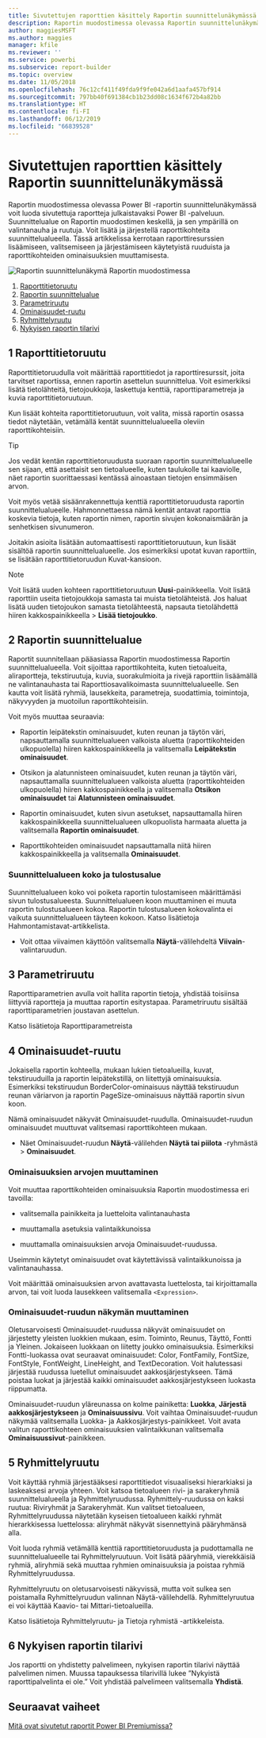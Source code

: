 ```yaml
---
title: Sivutettujen raporttien käsittely Raportin suunnittelunäkymässä
description: Raportin muodostimessa olevassa Raportin suunnittelunäkymässä voit luoda sivutettuja raportteja julkaistavaksi Power BI -palvelussa.
author: maggiesMSFT
ms.author: maggies
manager: kfile
ms.reviewer: ''
ms.service: powerbi
ms.subservice: report-builder
ms.topic: overview
ms.date: 11/05/2018
ms.openlocfilehash: 76c12cf411f49fda9f9fe042a6d1aafa457bf914
ms.sourcegitcommit: 797bb40f691384cb1b23dd08c1634f672b4a82bb
ms.translationtype: HT
ms.contentlocale: fi-FI
ms.lasthandoff: 06/12/2019
ms.locfileid: "66839528"
---
```

# <a name="getting-around-in-report-design-view-for-paginated-reports"></a>Sivutettujen raporttien käsittely Raportin suunnittelunäkymässä

Raportin muodostimessa olevassa Power BI -raportin suunnittelunäkymässä voit luoda sivutettuja raportteja julkaistavaksi Power BI -palveluun. Suunnittelualue on Raportin muodostimen keskellä, ja sen ympärillä on valintanauha ja ruutuja. Voit lisätä ja järjestellä raporttikohteita suunnittelualueella. Tässä artikkelissa kerrotaan raporttiresurssien lisäämiseen, valitsemiseen ja järjestämiseen käytetyistä ruuduista ja raporttikohteiden ominaisuuksien muuttamisesta.  

![Raportin suunnittelunäkymä Raportin muodostimessa](media/paginated-reports-report-design-view/power-bi-paginated-report-design-view.png)

1. [Raporttitietoruutu](#1-report-data-pane) 
2. [Raportin suunnittelualue](#2-report-design-surface)  
3. [Parametriruutu](#3-parameters-pane) 
4. [Ominaisuudet-ruutu](#4-properties-pane) 
5. [Ryhmittelyruutu](#5-grouping-pane) 
6. [Nykyisen raportin tilarivi](#6-current-report-status-bar)  
  
## <a name="1-report-data-pane"></a>1 Raporttitietoruutu  
 Raporttitietoruudulla voit määrittää raporttitiedot ja raporttiresurssit, joita tarvitset raportissa, ennen raportin asettelun suunnittelua. Voit esimerkiksi lisätä tietolähteitä, tietojoukkoja, laskettuja kenttiä, raporttiparametreja ja kuvia raporttitietoruutuun.  
  
 Kun lisäät kohteita raporttitietoruutuun, voit valita, missä raportin osassa tiedot näytetään, vetämällä kentät suunnittelualueella oleviin raporttikohteisiin.  
  
> [!TIP]  
>  Jos vedät kentän raporttitietoruudusta suoraan raportin suunnittelualueelle sen sijaan, että asettaisit sen tietoalueelle, kuten taulukolle tai kaaviolle, näet raportin suorittaessasi kentässä ainoastaan tietojen ensimmäisen arvon.  
  
 Voit myös vetää sisäänrakennettuja kenttiä raporttitietoruudusta raportin suunnittelualueelle. Hahmonnettaessa nämä kentät antavat raporttia koskevia tietoja, kuten raportin nimen, raportin sivujen kokonaismäärän ja senhetkisen sivunumeron.  
  
 Joitakin asioita lisätään automaattisesti raporttitietoruutuun, kun lisäät sisältöä raportin suunnittelualueelle. Jos esimerkiksi upotat kuvan raporttiin, se lisätään raporttitietoruudun Kuvat-kansioon.  
  
> [!NOTE]  
>  Voit lisätä uuden kohteen raporttitietoruutuun **Uusi**-painikkeella. Voit lisätä raporttiin useita tietojoukkoja samasta tai muista tietolähteistä. Jos haluat lisätä uuden tietojoukon samasta tietolähteestä, napsauta tietolähdettä hiiren kakkospainikkeella > **Lisää tietojoukko**.  
  
## <a name="2-report-design-surface"></a>2 Raportin suunnittelualue  
 Raportit suunnitellaan pääasiassa Raportin muodostimessa Raportin suunnittelualueella. Voit sijoittaa raporttikohteita, kuten tietoalueita, aliraportteja, tekstiruutuja, kuvia, suorakulmioita ja rivejä raporttiin lisäämällä ne valintanauhasta tai Raporttiosavalikoimasta suunnittelualueelle. Sen kautta voit lisätä ryhmiä, lausekkeita, parametreja, suodattimia, toimintoja, näkyvyyden ja muotoilun raporttikohteisiin.  
  
 Voit myös muuttaa seuraavia:  
  
-   Raportin leipätekstin ominaisuudet, kuten reunan ja täytön väri, napsauttamalla suunnittelualueen valkoista aluetta (raporttikohteiden ulkopuolella) hiiren kakkospainikkeella ja valitsemalla **Leipätekstin ominaisuudet**.  
  
-   Otsikon ja alatunnisteen ominaisuudet, kuten reunan ja täytön väri, napsauttamalla suunnittelualueen valkoista aluetta (raporttikohteiden ulkopuolella) hiiren kakkospainikkeella ja valitsemalla **Otsikon ominaisuudet** tai **Alatunnisteen ominaisuudet**.  
  
-   Raportin ominaisuudet, kuten sivun asetukset, napsauttamalla hiiren kakkospainikkeella suunnittelualueen ulkopuolista harmaata aluetta ja valitsemalla **Raportin ominaisuudet**.  
  
-   Raporttikohteiden ominaisuudet napsauttamalla niitä hiiren kakkospainikkeella ja valitsemalla **Ominaisuudet**.  
  
### <a name="design-surface-size-and-print-area"></a>Suunnittelualueen koko ja tulostusalue  
Suunnittelualueen koko voi poiketa raportin tulostamiseen määrittämäsi sivun tulostusalueesta. Suunnittelualueen koon muuttaminen ei muuta raportin tulostusalueen kokoa. Raportin tulostusalueen kokovalinta ei vaikuta suunnittelualueen täyteen kokoon. Katso lisätietoja Hahmontamistavat-artikkelista. 
  
- Voit ottaa viivaimen käyttöön valitsemalla **Näytä**-välilehdeltä **Viivain**-valintaruudun.  
  
## <a name="3-parameters-pane"></a>3 Parametriruutu  
 Raporttiparametrien avulla voit hallita raportin tietoja, yhdistää toisiinsa liittyviä raportteja ja muuttaa raportin esitystapaa. Parametriruutu sisältää raporttiparametrien joustavan asettelun.  
  
 Katso lisätietoja Raporttiparametreista   
  
## <a name="4-properties-pane"></a>4 Ominaisuudet-ruutu
 Jokaisella raportin kohteella, mukaan lukien tietoalueilla, kuvat, tekstiruuduilla ja raportin leipätekstillä, on liitettyjä ominaisuuksia. Esimerkiksi tekstiruudun BorderColor-ominaisuus näyttää tekstiruudun reunan väriarvon ja raportin PageSize-ominaisuus näyttää raportin sivun koon.  
  
 Nämä ominaisuudet näkyvät Ominaisuudet-ruudulla. Ominaisuudet-ruudun ominaisuudet muuttuvat valitsemasi raporttikohteen mukaan.  
  
- Näet Ominaisuudet-ruudun **Näytä**-välilehden **Näytä tai piilota** -ryhmästä > **Ominaisuudet**.  
  
### <a name="changing-property-values"></a>Ominaisuuksien arvojen muuttaminen  
 Voit muuttaa raporttikohteiden ominaisuuksia Raportin muodostimessa eri tavoilla:  
  
-   valitsemalla painikkeita ja luetteloita valintanauhasta  
  
-   muuttamalla asetuksia valintaikkunoissa  
  
-   muuttamalla ominaisuuksien arvoja Ominaisuudet-ruudussa.  
  
 Useimmin käytetyt ominaisuudet ovat käytettävissä valintaikkunoissa ja valintanauhassa.  
  
 Voit määrittää ominaisuuksien arvon avattavasta luettelosta, tai kirjoittamalla arvon, tai voit luoda lausekkeen valitsemalla `<Expression>`.  
  
### <a name="changing-the-properties-pane-view"></a>Ominaisuudet-ruudun näkymän muuttaminen  
 Oletusarvoisesti Ominaisuudet-ruudussa näkyvät ominaisuudet on järjestetty yleisten luokkien mukaan, esim. Toiminto, Reunus, Täyttö, Fontti ja Yleinen. Jokaiseen luokkaan on liitetty joukko ominaisuuksia. Esimerkiksi Fontti-luokassa ovat seuraavat ominaisuudet: Color, FontFamily, FontSize, FontStyle, FontWeight, LineHeight, and TextDecoration. Voit halutessasi järjestää ruudussa luetellut ominaisuudet aakkosjärjestykseen. Tämä poistaa luokat ja järjestää kaikki ominaisuudet aakkosjärjestykseen luokasta riippumatta.  
  
 Ominaisuudet-ruudun yläreunassa on kolme painiketta: **Luokka**, **Järjestä aakkosjärjestykseen** ja **Ominaisuussivu**. Voit vaihtaa Ominaisuudet-ruudun näkymää valitsemalla Luokka- ja Aakkosjärjestys-painikkeet. Voit avata valitun raporttikohteen ominaisuuksien valintaikkunan valitsemalla **Ominaisuussivut**-painikkeen.  
  
  
## <a name="5-grouping-pane"></a>5 Ryhmittelyruutu

 Voit käyttää ryhmiä järjestääksesi raporttitiedot visuaaliseksi hierarkiaksi ja laskeaksesi arvoja yhteen. Voit katsoa tietoalueen rivi- ja sarakeryhmiä suunnittelualueella ja Ryhmittelyruudussa. Ryhmittely-ruudussa on kaksi ruutua: Riviryhmät ja Sarakeryhmät. Kun valitset tietoalueen, Ryhmittelyruudussa näytetään kyseisen tietoalueen kaikki ryhmät hierarkkisessa luettelossa: aliryhmät näkyvät sisennettyinä pääryhmänsä alla.  
  
 Voit luoda ryhmiä vetämällä kenttiä raporttitietoruudusta ja pudottamalla ne suunnittelualueelle tai Ryhmittelyruutuun. Voit lisätä pääryhmiä, vierekkäisiä ryhmiä, aliryhmiä sekä muuttaa ryhmien ominaisuuksia ja poistaa ryhmiä Ryhmittelyruudussa.  
  
 Ryhmittelyruutu on oletusarvoisesti näkyvissä, mutta voit sulkea sen poistamalla Ryhmittelyruudun valinnan Näytä-välilehdellä. Ryhmittelyruutua ei voi käyttää Kaavio- tai Mittari-tietoalueilla.  
  
 Katso lisätietoja Ryhmittelyruutu- ja Tietoja ryhmistä -artikkeleista.  
  
## <a name="6-current-report-status-bar"></a>6 Nykyisen raportin tilarivi

Jos raportti on yhdistetty palvelimeen, nykyisen raportin tilarivi näyttää palvelimen nimen. Muussa tapauksessa tilarivillä lukee ”Nykyistä raporttipalvelinta ei ole.” Voit yhdistää palvelimeen valitsemalla **Yhdistä**.

## <a name="next-steps"></a>Seuraavat vaiheet

[Mitä ovat sivutetut raportit Power BI Premiumissa?](paginated-reports-report-builder-power-bi.md) 

  
  
